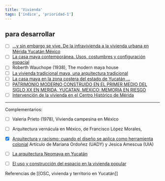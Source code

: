```yaml
---
title: 'Vivienda'
tags: ['índice', 'prioridad-1']
---
```

## para desarrollar

- [ ] [...y sin embargo se vive. De la infravivienda a la vivienda urbana en Mérida Yucatán México](http://www.ub.edu/geocrit/sn/sn-146(143).htm)
- [ ] [La casa maya contemporánea. Usos, costumbres y configuración espacial](http://www.scielo.org.mx/scielo.php?script=sci_arttext&pid=S1870-57662006000200003)
- [ ] Roberth Wauchope (1938), The modern maya house
- [ ] [La vivienda tradicional maya, una arquitectura tradicional](http://revistasacademicas.ucol.mx/index.php/palapa/article/view/137)	
- [ ] [La casa maya en la zona costera del estado de Yucatán ... ](https://www.researchgate.net/publication/322988988_La_casa_maya_en_la_zona_costera_del_estado_de_Yucatan_tecnica_tradicional_de_construccion_y_sus_factores_de_riesgo) 
- [ ] [PATRIMONIO MODERNO CONSTRUIDO EN EL PRIMER MEDIO DEL SIGLO XX EN MERIDA, YUCATAN, MEXICO: MEMORIA EN RIESGO](http://www.rniu.buap.mx/enc/pdf/xxxiii_m4_torresperez.pdf)
- [ ] [Intervención de la vivienda en el Centro Histórico de Mérida](https://editorialrestauro.com.mx/intervencion-de-la-vivienda-en-el-centro-historico-de-merida/)

---

Complementarios:

- [ ] Valeria Prieto (1978), Vivienda campesina en México
- [ ] Arquitectura vernácula en México, de Francisco López Morales,
- [x] [Arquitectura y racismo: cuando el diseño se aplica como herramienta colonial](https://www.archdaily.mx/mx/941748/arquitectura-y-racismo-el-diseno-como-herramienta-colonial)  Artículo de Mariana Ordoñez (UADY) y Jesica Amescua (UIA)
- [ ] [La arquitectura Neomaya en Yucatán](http://asri.eumed.net/4/arquitectura-neomaya.html)
- [ ] [El uso y construcción del espacio en la vivienda popular](http://www.gazeta-antropologia.es/?p=3449)


Referencias de [[OSC, vivienda y territorio en Yucatán]]